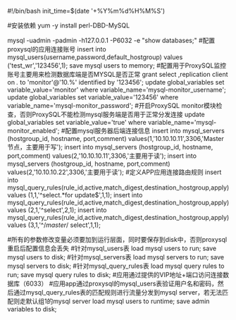 #!/bin/bash
init_time=$(date '+%Y%m%d%H%M%S')

#安装依赖
yum -y install perl-DBD-MySQL


mysql -uadmin -padmin -h127.0.0.1 -P6032  -e "show databases;"
#配置proxysql的应用连接账号
insert into mysql_users(username,password,default_hostgroup) values ('test_wr','123456',1);
save mysql users to memory;
#配置用于ProxySQL监控账号主要用来检测数据库端是否MYSQL是否正常
grant select ,replication client on *.* to 'monitor'@'10.%' identified by '123456';
update global_variables set variable_value='monitor' where variable_name='mysql-monitor_username';
update global_variables set variable_value='123456' where variable_name='mysql-monitor_password';
#开启ProxySQL monitor模块检查，否则ProxySQL不能检测mysql服务端是否用于正常分发连接
update global_variables set variable_value='true' where  variable_name='mysql-monitor_enabled';
#配置mysql服务器后端连接信息
insert into mysql_servers (hostgroup_id, hostname, port,comment) values(1,'10.10.10.11',3306,'Master节点，主要用于写');
insert into mysql_servers (hostgroup_id, hostname, port,comment) values(2,'10.10.10.11',3306,'主要用于读');
insert into mysql_servers (hostgroup_id, hostname, port,comment) values(2,'10.10.10.22',3306,'主要用于读');
#定义APP应用连接路由规则
insert into mysql_query_rules(rule_id,active,match_digest,destination_hostgroup,apply) values (1,1,'^select.*for update$',1,1);
insert into mysql_query_rules(rule_id,active,match_digest,destination_hostgroup,apply) values (2,1,'^select',2,1);
insert into mysql_query_rules(rule_id,active,match_digest,destination_hostgroup,apply) values (3,1,'^/*master*/ select',1,1);

#所有的参数修改变量必须要加到运行层面，同时要保存到disk中，否则proxysql重启后配置信息会丢失
#针对mysql_users表
load mysql users to run;
save mysql users to disk;
#针对mysql_servers表
load mysql servers to run;
save mysql servers to disk;
#针对mysql_query_rules表
load mysql query rules to run;
save mysql query rules to disk;
#应用通过提供的VIP地址+端口访问连接数据库（6033）
#应用app通过proxysql的mysql_users表验证用户名和密码，然后通过mysql_query_rules表的匹配规则进行流量分发到mysql server，若无法匹配则走默认组1的mysql server
load mysql users to runtime;
save admin variables to disk;








